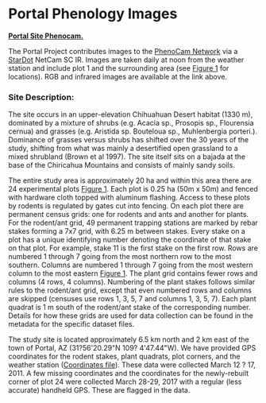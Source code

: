 # Portal Phenology Images

[**Portal Site Phenocam.**](http://phenocam.sr.unh.edu/webcam/sites/portal/)


The Portal Project contributes images to the [PhenoCam Network](http://phenocam.sr.unh.edu/webcam/) via a [StarDot](http://www.stardot-tech.com/) NetCam SC IR. Images are taken daily at noon from the weather station and include plot 1 and the surrounding area (see [Figure 1](../SiteandMethods/figures/Portal_Figure1.tif) for locations). RGB and infrared images are available at the link above.

### Site Description:

The site occurs in an upper-elevation Chihuahuan Desert habitat (1330 m), dominated by a mixture of shrubs (e.g. Acacia sp., Prosopis sp., Flourensia cernua) and grasses (e.g. Aristida sp. Bouteloua sp., Muhlenbergia porteri.). Dominance of grasses versus shrubs has shifted over the 30 years of the study, shifting from what was mainly a desertified open grassland to a mixed shrubland (Brown et al 1997). The site itself sits on a bajada at the base of the Chiricahua Mountains and consists of mainly sandy soils.

The entire study area is approximately 20 ha and within this area there are 24 experimental plots [Figure 1](../SiteandMethods/figures/Portal_Figure1.tif). Each plot is 0.25 ha (50m x 50m) and fenced with hardware cloth topped with aluminum flashing. Access to these plots by rodents is regulated by gates cut into fencing. On each plot there are permanent census grids: one for rodents and ants and another for plants. For the rodent/ant grid, 49 permanent trapping stations are marked by rebar stakes forming a 7x7 grid, with 6.25 m between stakes. Every stake on a plot has a unique identifying number denoting the coordinate of that stake on that plot. For example, stake 11 is the first stake on the first row. Rows are numbered 1 through 7 going from the most northern row to the most southern. Columns are numbered 1 through 7 going from the most western column to the most eastern [Figure 1](../SiteandMethods/figures/Portal_Figure1.tif). The plant grid contains fewer rows and columns (4 rows, 4 columns). Numbering of the plant stakes follows similar rules to the rodent/ant grid, except that even numbered rows and columns are skipped (censuses use rows 1, 3, 5, 7 and columns 1, 3, 5, 7). Each plant quadrat is 1 m south of the rodent/ant stake of the corresponding number. Details for how these grids are used for data collection can be found in the metadata for the specific dataset files. 

The study site is located approximately 6.5 km north and 2 km east of the town of Portal, AZ (31?56'20.29"N 109? 4'47.44"W). We have provided GPS coordinates for the rodent stakes, plant quadrats, plot corners, and the weather station ([Coordinates file](../SiteandMethods/Portal_UTMcoords.csv)). These data were collected March 12 ? 17, 2011. A few missing coordinates and the coordinates for the newly-rebuilt corner of plot 24 were collected March 28-29, 2017 with a regular (less accurate) handheld GPS. These are flagged in the data.

